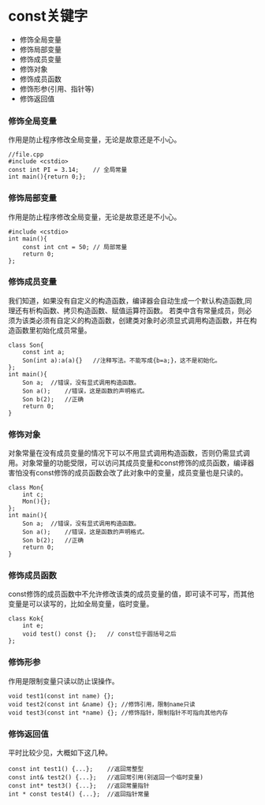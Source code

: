 # const关键字

- 修饰全局变量
- 修饰局部变量
- 修饰成员变量
- 修饰对象
- 修饰成员函数
- 修饰形参(引用、指针等)
- 修饰返回值


### 修饰全局变量
作用是防止程序修改全局变量，无论是故意还是不小心。
```
//file.cpp
#include <cstdio>
const int PI = 3.14;	// 全局常量
int main(){return 0;};
```

### 修饰局部变量
作用是防止程序修改全局变量，无论是故意还是不小心。
```
#include <cstdio>
int main(){
	const int cnt = 50;	// 局部常量
	return 0;
};
```

### 修饰成员变量
我们知道，如果没有自定义的构造函数，编译器会自动生成一个默认构造函数,同理还有析构函数、拷贝构造函数、赋值运算符函数。
若类中含有常量成员，则必须为该类必须有自定义的构造函数，创建类对象时必须显式调用构造函数，并在构造函数里初始化成员常量。

```
class Son{
	const int a;
    Son(int a):a(a){}	//注释写法。不能写成{b=a;}，这不是初始化。
};
int main(){
	Son a;	//错误，没有显式调用构造函数。
    Son a();	//错误，这是函数的声明格式。
    Son b(2);	//正确
	return 0;
}
```


### 修饰对象
对象常量在没有成员变量的情况下可以不用显式调用构造函数，否则仍需显式调用。对象常量的功能受限，可以访问其成员变量和const修饰的成员函数，编译器害怕没有const修饰的成员函数会改了此对象中的变量，成员变量也是只读的。

```
class Mon{
	int c;
    Mon(){};
};
int main(){
	Son a;	//错误，没有显式调用构造函数。
    Son a();	//错误，这是函数的声明格式。
    Son b(2);	//正确
	return 0;
}
```

### 修饰成员函数
const修饰的成员函数中不允许修改该类的成员变量的值，即可读不可写，而其他变量是可以读写的，比如全局变量，临时变量。
```
class Kok{
	int e;
    void test() const {};	// const位于圆括号之后
};
```

### 修饰形参
作用是限制变量只读以防止误操作。
```
void test1(const int name) {};
void test2(const int &name) {};	//修饰引用，限制name只读
void test3(const int *name) {};	//修饰指针，限制指针不可指向其他内存
```


### 修饰返回值
平时比较少见，大概如下这几种。
```
const int test1() {...};	//返回常整型
const int& test2() {...};	//返回常引用(别返回一个临时变量)
const int* test3() {...};	//返回常量指针
int * const test4() {...};	//返回指针常量
```








